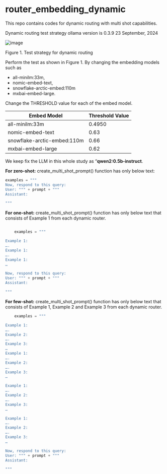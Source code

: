# router_embedding_dynamic
This repo contains codes for dynamic routing with multi shot capabilities.

Dynamic routing test strategy
ollama version is 0.3.9
23 September, 2024

 ![image](https://github.com/user-attachments/assets/bbcd375c-dfa6-4277-8623-e8aa7c336d1a)

Figure 1. Test strategy for dynamic routing

Perform the test as shown in Figure 1. By changing the embedding models such as 
*	all-minilm:33m,
*	nomic-embed-text,
*	snowflake-arctic-embed:110m
*	mxbai-embed-large.

Change the THRESHOLD value for each of the embed model.

| Embed Model                   | Threshold Value |
|-------------------------------|-----------------|
| all-minilm:33m                | 0.4950          |
| nomic-embed-text              | 0.63            |
| snowflake-arctic-embed:110m   | 0.66            |
| mxbai-embed-large             | 0.62            |


We keep fix the LLM in this whole study as “**qwen2:0.5b-instruct**.

**For zero-shot:** create_multi_shot_prompt() function has only below text:

```python
examples = """
Now, respond to this query:
User: """ + prompt + """
Assistant:

"""
```

**For one-shot:** create_multi_shot_prompt() function has only below text that consists of Example 1 from each dynamic router.

```python

    examples = """

Example 1:
….
Example 1:
….
Example 1:
…

Now, respond to this query:
User: """ + prompt + """
Assistant:

"""
```

**For few-shot:** create_multi_shot_prompt() function has only below text that consists of Example 1, Example 2 and Example 3 from each dynamic router.

```python
    examples = """

Example 1:
….
Example 2:
….
Example 3:
…
Example 1:
….
Example 2:
….
Example 3:
…

Example 1:
….
Example 2:
….
Example 3:
…

Example 1:
….
Example 2:
….
Example 3:
…

Now, respond to this query:
User: """ + prompt + """
Assistant:

"""
```



